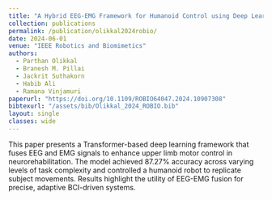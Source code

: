 ```yaml
---
title: "A Hybrid EEG-EMG Framework for Humanoid Control using Deep Learning Transformers"
collection: publications
permalink: /publication/olikkal2024robio/
date: 2024-06-01
venue: "IEEE Robotics and Biomimetics"
authors:
  - Parthan Olikkal
  - Branesh M. Pillai
  - Jackrit Suthakorn
  - Habib Ali
  - Ramana Vinjamuri
paperurl: "https://doi.org/10.1109/ROBIO64047.2024.10907308"
bibtexurl: "/assets/bib/Olikkal_2024_ROBIO.bib"
layout: single
classes: wide
---
```


This paper presents a Transformer-based deep learning framework that fuses EEG and EMG signals to enhance upper limb motor control in neurorehabilitation. The model achieved 87.27% accuracy across varying levels of task complexity and controlled a humanoid robot to replicate subject movements. Results highlight the utility of EEG-EMG fusion for precise, adaptive BCI-driven systems.
